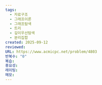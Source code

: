 ```yaml
---
tags:
  - 자료구조
  - 그래프이론
  - 그래프탐색
  - 트리
  - 깊이우선탐색
  - 분리집합
created: 2025-09-12
reviewed:
URL: https://www.acmicpc.net/problem/4803
반복수: "0"
복습:
중요성:
레이팅:
메모:
---
```

